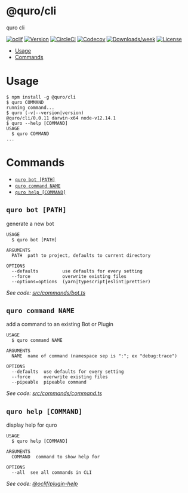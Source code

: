 @quro/cli
=========

quro cli

[![oclif](https://img.shields.io/badge/cli-oclif-brightgreen.svg)](https://oclif.io)
[![Version](https://img.shields.io/npm/v/@quro/cli.svg)](https://npmjs.org/package/@quro/cli)
[![CircleCI](https://circleci.com/gh/hota1024/quro-cli/tree/master.svg?style=shield)](https://circleci.com/gh/hota1024/quro-cli/tree/master)
[![Codecov](https://codecov.io/gh/hota1024/quro-cli/branch/master/graph/badge.svg)](https://codecov.io/gh/hota1024/quro-cli)
[![Downloads/week](https://img.shields.io/npm/dw/@quro/cli.svg)](https://npmjs.org/package/@quro/cli)
[![License](https://img.shields.io/npm/l/@quro/cli.svg)](https://github.com/hota1024/quro-cli/blob/master/package.json)

<!-- toc -->
* [Usage](#usage)
* [Commands](#commands)
<!-- tocstop -->
# Usage
<!-- usage -->
```sh-session
$ npm install -g @quro/cli
$ quro COMMAND
running command...
$ quro (-v|--version|version)
@quro/cli/0.0.11 darwin-x64 node-v12.14.1
$ quro --help [COMMAND]
USAGE
  $ quro COMMAND
...
```
<!-- usagestop -->
# Commands
<!-- commands -->
* [`quro bot [PATH]`](#quro-bot-path)
* [`quro command NAME`](#quro-command-name)
* [`quro help [COMMAND]`](#quro-help-command)

## `quro bot [PATH]`

generate a new bot

```
USAGE
  $ quro bot [PATH]

ARGUMENTS
  PATH  path to project, defaults to current directory

OPTIONS
  --defaults         use defaults for every setting
  --force            overwrite existing files
  --options=options  (yarn|typescript|eslint|prettier)
```

_See code: [src/commands/bot.ts](https://github.com/hota1024/quro-cli/blob/v0.0.11/src/commands/bot.ts)_

## `quro command NAME`

add a command to an existing Bot or Plugin

```
USAGE
  $ quro command NAME

ARGUMENTS
  NAME  name of command (namespace sep is ":"; ex "debug:trace")

OPTIONS
  --defaults  use defaults for every setting
  --force     overwrite existing files
  --pipeable  pipeable command
```

_See code: [src/commands/command.ts](https://github.com/hota1024/quro-cli/blob/v0.0.11/src/commands/command.ts)_

## `quro help [COMMAND]`

display help for quro

```
USAGE
  $ quro help [COMMAND]

ARGUMENTS
  COMMAND  command to show help for

OPTIONS
  --all  see all commands in CLI
```

_See code: [@oclif/plugin-help](https://github.com/oclif/plugin-help/blob/v2.2.3/src/commands/help.ts)_
<!-- commandsstop -->
